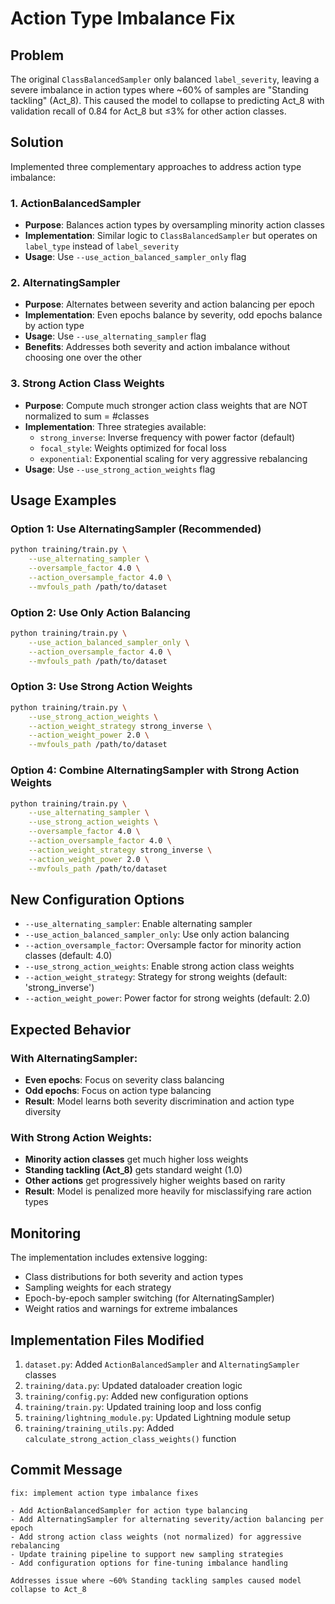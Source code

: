 # Action Type Imbalance Fix

## Problem
The original `ClassBalancedSampler` only balanced `label_severity`, leaving a severe imbalance in action types where ~60% of samples are "Standing tackling" (Act_8). This caused the model to collapse to predicting Act_8 with validation recall of 0.84 for Act_8 but ≤3% for other action classes.

## Solution
Implemented three complementary approaches to address action type imbalance:

### 1. ActionBalancedSampler
- **Purpose**: Balances action types by oversampling minority action classes
- **Implementation**: Similar logic to `ClassBalancedSampler` but operates on `label_type` instead of `label_severity`
- **Usage**: Use `--use_action_balanced_sampler_only` flag

### 2. AlternatingSampler  
- **Purpose**: Alternates between severity and action balancing per epoch
- **Implementation**: Even epochs balance by severity, odd epochs balance by action type
- **Usage**: Use `--use_alternating_sampler` flag
- **Benefits**: Addresses both severity and action imbalance without choosing one over the other

### 3. Strong Action Class Weights
- **Purpose**: Compute much stronger action class weights that are NOT normalized to sum = #classes
- **Implementation**: Three strategies available:
  - `strong_inverse`: Inverse frequency with power factor (default)
  - `focal_style`: Weights optimized for focal loss
  - `exponential`: Exponential scaling for very aggressive rebalancing
- **Usage**: Use `--use_strong_action_weights` flag

## Usage Examples

### Option 1: Use AlternatingSampler (Recommended)
```bash
python training/train.py \
    --use_alternating_sampler \
    --oversample_factor 4.0 \
    --action_oversample_factor 4.0 \
    --mvfouls_path /path/to/dataset
```

### Option 2: Use Only Action Balancing
```bash
python training/train.py \
    --use_action_balanced_sampler_only \
    --action_oversample_factor 4.0 \
    --mvfouls_path /path/to/dataset
```

### Option 3: Use Strong Action Weights
```bash
python training/train.py \
    --use_strong_action_weights \
    --action_weight_strategy strong_inverse \
    --action_weight_power 2.0 \
    --mvfouls_path /path/to/dataset
```

### Option 4: Combine AlternatingSampler with Strong Action Weights
```bash
python training/train.py \
    --use_alternating_sampler \
    --use_strong_action_weights \
    --oversample_factor 4.0 \
    --action_oversample_factor 4.0 \
    --action_weight_strategy strong_inverse \
    --action_weight_power 2.0 \
    --mvfouls_path /path/to/dataset
```

## New Configuration Options

- `--use_alternating_sampler`: Enable alternating sampler
- `--use_action_balanced_sampler_only`: Use only action balancing
- `--action_oversample_factor`: Oversample factor for minority action classes (default: 4.0)
- `--use_strong_action_weights`: Enable strong action class weights
- `--action_weight_strategy`: Strategy for strong weights (default: 'strong_inverse')
- `--action_weight_power`: Power factor for strong weights (default: 2.0)

## Expected Behavior

### With AlternatingSampler:
- **Even epochs**: Focus on severity class balancing
- **Odd epochs**: Focus on action type balancing
- **Result**: Model learns both severity discrimination and action type diversity

### With Strong Action Weights:
- **Minority action classes** get much higher loss weights
- **Standing tackling (Act_8)** gets standard weight (1.0)
- **Other actions** get progressively higher weights based on rarity
- **Result**: Model is penalized more heavily for misclassifying rare action types

## Monitoring

The implementation includes extensive logging:
- Class distributions for both severity and action types
- Sampling weights for each strategy
- Epoch-by-epoch sampler switching (for AlternatingSampler)
- Weight ratios and warnings for extreme imbalances

## Implementation Files Modified

1. `dataset.py`: Added `ActionBalancedSampler` and `AlternatingSampler` classes
2. `training/data.py`: Updated dataloader creation logic
3. `training/config.py`: Added new configuration options
4. `training/train.py`: Updated training loop and loss config
5. `training/lightning_module.py`: Updated Lightning module setup
6. `training/training_utils.py`: Added `calculate_strong_action_class_weights()` function

## Commit Message

```
fix: implement action type imbalance fixes

- Add ActionBalancedSampler for action type balancing
- Add AlternatingSampler for alternating severity/action balancing per epoch  
- Add strong action class weights (not normalized) for aggressive rebalancing
- Update training pipeline to support new sampling strategies
- Add configuration options for fine-tuning imbalance handling

Addresses issue where ~60% Standing tackling samples caused model collapse to Act_8
``` 